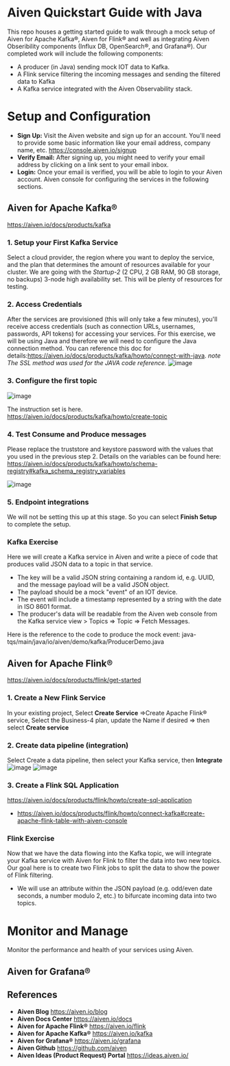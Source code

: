 # Aiven Quickstart Guide with Java 

This repo houses a getting started guide to walk through a mock setup of Aiven for Apache Kafka®, Aiven for Flink® and well as integrating Aiven Obseribility components (Influx DB, OpenSearch®, and Grafana®).
Our completed work will include the following components:
 
 - A producer (in Java) sending mock IOT data to Kafka.
 - A Flink service filtering the incoming messages and sending the filtered data to Kafka
 - A Kafka service integrated with the Aiven Observability stack. 

# Setup and Configuration
-  **Sign Up:** Visit the Aiven website and sign up for an account. You'll need to provide some basic information like your email address, company name, etc. https://console.aiven.io/signup
- **Verify Email:** After signing up, you might need to verify your email address by clicking on a link sent to your email inbox.
- **Login:** Once your email is verified, you will be able to login to your Aiven account. Aiven console for configuring the services in the following sections.


## Aiven for Apache Kafka®
https://aiven.io/docs/products/kafka

### 1. Setup your First Kafka Service  
Select a cloud provider, the region where you want to deploy the service, and the plan that determines the amount of resources available for your cluster. We are going with the *Startup-2* (2 CPU, 2 GB RAM, 90 GB storage, no backups) 3-node high availability set. This will be plenty of resources for testing. 

### 2. Access Credentials
After the services are provisioned (this will only take a few minutes), you'll receive access credentials (such as connection URLs, usernames, passwords, API tokens) for accessing your services. For this exercise, we will be using Java and therefore we will need to configure the Java connection method. You can reference this doc for details:https://aiven.io/docs/products/kafka/howto/connect-with-java. 
*note The SSL method was used for the JAVA code reference.*
![image](https://github.com/curious-jen/aiven/assets/165078304/eb8d07d3-36f5-4dce-9c9b-55cdd26df082)

### 3. Configure the first topic
![image](https://github.com/curious-jen/aiven/assets/165078304/d91bc799-6cfa-4b19-af7e-f5f557ea1e92)

The instruction set is here. https://aiven.io/docs/products/kafka/howto/create-topic

### 4. Test Consume and Produce messages

Please replace the truststore and keystore password with the values that you used in the previous step 2.
Details on the variables can be found here: https://aiven.io/docs/products/kafka/howto/schema-registry#kafka_schema_registry_variables

![image](https://github.com/curious-jen/aiven/assets/165078304/d6e1ff7b-7b91-49a1-8d4e-04718f39d823)

### 5. Endpoint integrations
We will not be setting this up at this stage. So you can select **Finish Setup** to complete the setup. 

### Kafka Exercise
Here we will create a Kafka service in Aiven and write a piece of code that produces valid JSON data to a topic in that service. 
 - The key will be a valid JSON string containing a random id, e.g. UUID, and the message payload will be a valid JSON object. 
 - The payload should be a mock "event" of an IOT device.
 - The event will include a timestamp represented by a string with the date in ISO 8601 format. 
 - The producer's data will be readable from the Aiven web console from the Kafka service view > Topics => Topic => Fetch Messages.

Here is the reference to the code to produce the mock event: java-tqs/main/java/io/aiven/demo/kafka/ProducerDemo.java

## Aiven for Apache Flink®
https://aiven.io/docs/products/flink/get-started
  
### 1. Create a New Flink Service 
In your existing project, Select **Create Service** =>Create Apache Flink® service, Select the Business-4 plan, update the Name if desired => then select **Create service**

### 2. Create data pipeline (integration)
Select Create a data pipeline, then select your Kafka service, then **Integrate**
![image](https://github.com/curious-jen/aiven/assets/165078304/34c2d883-d14b-4f6c-88a8-091820a68f34)
![image](https://github.com/curious-jen/aiven/assets/165078304/4215decc-97b7-4642-9dd8-dbdee996bf50)

### 3. Create a Flink SQL Application
https://aiven.io/docs/products/flink/howto/create-sql-application
 - https://aiven.io/docs/products/flink/howto/connect-kafka#create-apache-flink-table-with-aiven-console

   
### Flink Exercise
Now that we have the data flowing into the Kafka topic, we will integrate your Kafka service with Aiven for Flink to filter the data into two new topics. Our goal here is to create two Flink jobs to split the data to show the power of Flink filtering. 
 - We will use an attribute within the JSON payload (e.g. odd/even date seconds, a number modulo 2, etc.) to bifurcate incoming data into two topics.


# Monitor and Manage
Monitor the performance and health of your services using Aiven. 

## Aiven for Grafana®


## References
- **Aiven Blog** https://aiven.io/blog
- **Aiven Docs Center** https://aiven.io/docs
- **Aiven for Apache Flink®** https://aiven.io/flink
- **Aiven for Apache Kafka®** https://aiven.io/kafka
- **Aiven for Grafana®** https://aiven.io/grafana
- **Aiven Github** https://github.com/aiven
- **Aiven Ideas (Product Request) Portal** https://ideas.aiven.io/ 

